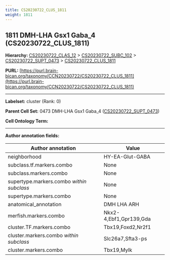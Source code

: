 ```yaml
---
title: CS20230722_CLUS_1811
weight: 1811
---
```

## 1811 DMH-LHA Gsx1 Gaba_4 (CS20230722_CLUS_1811)
<b>Hierarchy: </b>
[CS20230722_CLAS_12](../CS20230722_CLAS_12) >
[CS20230722_SUBC_102](../CS20230722_SUBC_102) >
[CS20230722_SUPT_0473](../CS20230722_SUPT_0473) >
[CS20230722_CLUS_1811](../CS20230722_CLUS_1811)

**PURL:** [https://purl.brain-bican.org/taxonomy/CCN20230722/CS20230722_CLUS_1811](https://purl.brain-bican.org/taxonomy/CCN20230722/CS20230722_CLUS_1811)

---


**Labelset:** cluster (Rank: 0)

**Parent Cell Set:** 0473 DMH-LHA Gsx1 Gaba_4 ([CS20230722_SUPT_0473](../CS20230722_SUPT_0473))



**Cell Ontology Term:** 

[MARKER GENES.]: #


---

[TRANSFERRED ANNOTATIONS.]: #


[AUTHOR ANNOTATION FIELDS.]: #


**Author annotation fields:**

| Author annotation | Value |
|-------------------|-------|
|neighborhood|HY-EA-Glut-GABA|
|subclass.tf.markers.combo|None|
|subclass.markers.combo|None|
|supertype.markers.combo _within subclass_|None|
|supertype.markers.combo|None|
|anatomical_annotation|DMH LHA ARH|
|merfish.markers.combo|Nkx2-4,Ebf1,Gpr139,Gda|
|cluster.TF.markers.combo|Tbx19,Foxd2,Nr2f1|
|cluster.markers.combo _within subclass_|Slc26a7,Sfta3-ps|
|cluster.markers.combo|Tbx19,Mylk|
